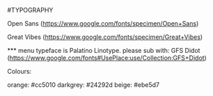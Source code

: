 #TYPOGRAPHY

Open Sans (https://www.google.com/fonts/specimen/Open+Sans)

Great Vibes (https://www.google.com/fonts/specimen/Great+Vibes)

*** menu typeface is Palatino Linotype. please sub with:
GFS Didot (https://www.google.com/fonts#UsePlace:use/Collection:GFS+Didot)

Colours: 

orange: #cc5010
darkgrey: #24292d
beige: #ebe5d7